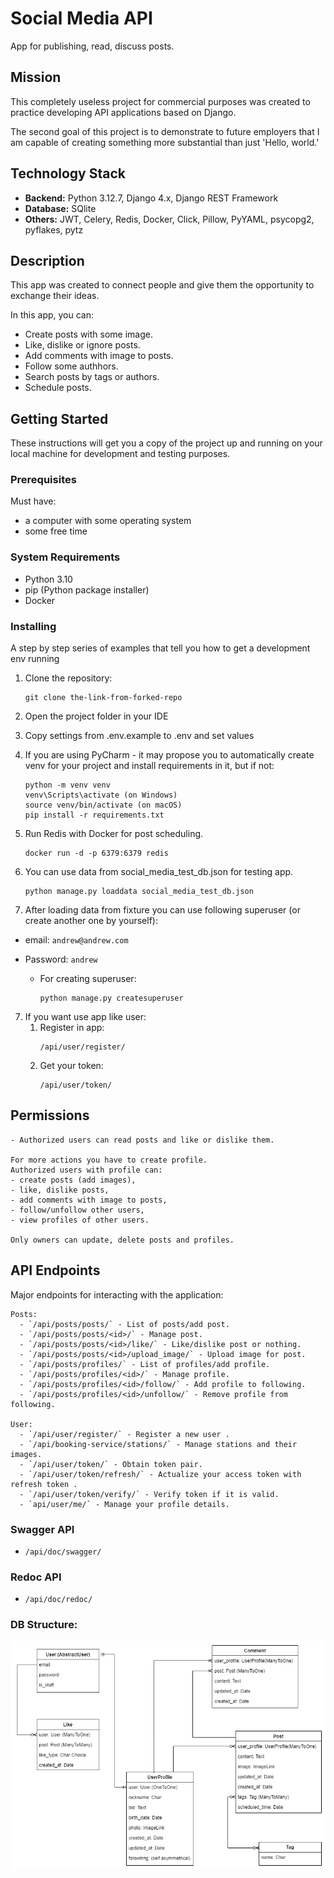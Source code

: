 # Social Media API


App for publishing, read, discuss posts.

## Mission
This completely useless project for commercial purposes was created to practice developing API applications based on Django.

The second goal of this project is to demonstrate to future employers that I am capable of creating something more substantial than just 'Hello, world.'

## Technology Stack

- **Backend:** Python 3.12.7, Django 4.x, Django REST Framework
- **Database:** SQlite
- **Others:** JWT, Celery, Redis, Docker, Click, Pillow, PyYAML, psycopg2, pyflakes, pytz

## Description

This app was created to connect people and give them the opportunity to exchange their ideas.

In this app, you can:

- Create posts with some image.
- Like, dislike or ignore posts.
- Add comments with image to posts.
- Follow some authhors.
- Search posts by tags or authors.
- Schedule posts.



## Getting Started

These instructions will get you a copy of the project up and running on your local machine for development and testing purposes.

### Prerequisites

Must have:
- a computer with some operating system 
- some free time

### System Requirements

- Python 3.10
- pip (Python package installer)
- Docker


### Installing

A step by step series of examples that tell you how to get a development env running

1. Clone the repository:
    ```
    git clone the-link-from-forked-repo
    ```
2. Open the project folder in your IDE
3. Copy settings from .env.example to .env and set values
4. If you are using PyCharm - it may propose you to automatically create venv for your project and install requirements in it, but if not:
    ```
    python -m venv venv
    venv\Scripts\activate (on Windows)
    source venv/bin/activate (on macOS)
    pip install -r requirements.txt
    ```
4. Run Redis with Docker for post scheduling.
    ```
    docker run -d -p 6379:6379 redis
    ```

5. You can use data from social_media_test_db.json for testing app.
    ```
    python manage.py loaddata social_media_test_db.json
    ```

6. After loading data from fixture you can use following superuser (or create another one by yourself):
  - email: `andrew@andrew.com`
  - Password: `andrew`

      - For creating superuser:
          ```
          python manage.py createsuperuser
          ```

7. If you want use app like user:
    1. Register in app:
        ```
        /api/user/register/
        ```
    2. Get your token:
         ```
        /api/user/token/
        ```


## Permissions

    - Authorized users can read posts and like or dislike them.
    
    For more actions you have to create profile.
    Authorized users with profile can:
    - create posts (add images),
    - like, dislike posts,
    - add comments with image to posts,
    - follow/unfollow other users,
    - view profiles of other users.
  
    Only owners can update, delete posts and profiles.

## API Endpoints

Major endpoints for interacting with the application:

    Posts:
      - `/api/posts/posts/` - List of posts/add post.
      - `/api/posts/posts/<id>/` - Manage post.
      - `/api/posts/posts/<id>/like/` - Like/dislike post or nothing.
      - `/api/posts/posts/<id>/upload_image/` - Upload image for post.
      - `/api/posts/profiles/` - List of profiles/add profile.
      - `/api/posts/profiles/<id>/` - Manage profile.
      - `/api/posts/profiles/<id>/follow/` - Add profile to following.
      - `/api/posts/profiles/<id>/unfollow/` - Remove profile from following.
  
    User:
      - `/api/user/register/` - Register a new user .
      - `/api/booking-service/stations/` - Manage stations and their images.
      - `/api/user/token/` - Obtain token pair.
      - `/api/user/token/refresh/` - Actualize your access token with refresh token .
      - `/api/user/token/verify/` - Verify token if it is valid.
      - `api/user/me/` - Manage your profile details.
      
### Swagger API

- `/api/doc/swagger/`

### Redoc API

- `/api/doc/redoc/`

### DB Structure:
![alt text](media/readme/social_media_db_diagram_light.png)
